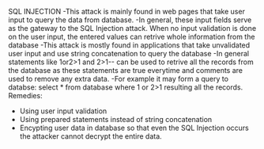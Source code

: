SQL INJECTION
-This attack is mainly found in web pages that take user input to query the data from database.
-In general, these input fields serve as the gateway to the SQL Injection attack. When no input validation is done on the user input, the entered values can retrive whole information from the database
-This attack is mostly found in applications that take unvalidated user input and use string concatenation to query the database
-In general statements like 1or2>1 and 2>1-- can be used to retrive all the records from the database as these statements are true everytime and comments are used to remove any extra data.
-For example it may form a query to databse: select * from database where 1 or 2>1 resulting all the records.
Remedies:
- Using user input validation
- Using prepared statements instead of string concatenation
- Encypting user data in database so that even the SQL Injection occurs the attacker cannot decrypt the entire data.
